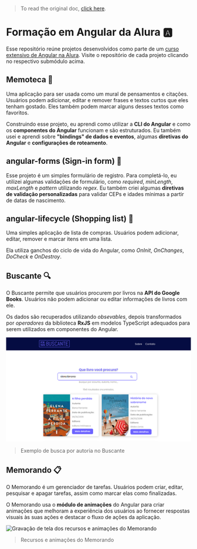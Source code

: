 > To read the original doc, [click here](README.md).  

# Formação em Angular da Alura 🅰️
Esse repositório reúne projetos desenvolvidos como parte de um [curso extensivo de Angular na Alura](https://cursos.alura.com.br/degree/certificate/ff908da2-e6a9-4a6b-befa-25cceb08ca41?lang=pt_BR). Visite o repositório de cada projeto clicando no respectivo submódulo acima.  

## Memoteca 📑
Uma aplicação para ser usada como um mural de pensamentos e citações. Usuários podem adicionar, editar e remover frases e textos curtos que eles tenham gostado. Eles também podem marcar alguns desses textos como favoritos.  

Construindo esse projeto, eu aprendi como utilizar a **CLI do Angular** e como os **componentes do Angular** funcionam e são estruturados. Eu também usei e aprendi sobre **"bindings" de dados e eventos**, algumas **diretivas do Angular** e **configurações de roteamento**.  

## angular-forms (Sign-in form) 📝
Esse projeto é um simples formulário de registro. Para completá-lo, eu utilizei algumas validações de formulário, como *required*, *minLength*, *maxLength* e *pattern* utilizando *regex*. Eu também criei algumas **diretivas de validação personalizadas** para validar CEPs e idades mínimas a partir de datas de nascimento.  

## angular-lifecycle (Shopping list) 📃
Uma simples aplicação de lista de compras. Usuários podem adicionar, editar, remover e marcar itens em uma lista.  

Ela utiliza ganchos do ciclo de vida do Angular, como *OnInit*, *OnChanges*, *DoCheck* e *OnDestroy*.  

## Buscante 🔍
O Buscante permite que usuários procurem por livros na **API do Google Books**. Usuários não podem adicionar ou editar informações de livros com ele.

Os dados são recuperados utilizando *obsevables*, depois transformados por *operadores* da biblioteca **RxJS** em modelos TypeScript adequados para serem utilizados em componentes do Angular.  

![Captura de tela de um exemplo de busca por autoria no Buscante](/github-assets/buscante-screenshot.png)
> Exemplo de busca por autoria no Buscante

## Memorando 📋
O Memorando é um gerenciador de tarefas. Usuários podem criar, editar, pesquisar e apagar tarefas, assim como marcar elas como finalizadas.  

O Memorando usa o **módulo de animações** do Angular para criar animações que melhoram a experiência dos usuários ao fornecer respostas visuais às suas ações e destacar o fluxo de ações da aplicação.  

![Gravação de tela dos recursos e animações do Memorando](/github-assets/memorando-screencast.gif)
> Recursos e animações do Memorando
